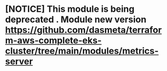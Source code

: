 

# [NOTICE] This module is being deprecated . Module new version https://github.com/dasmeta/terraform-aws-complete-eks-cluster/tree/main/modules/metrics-server

